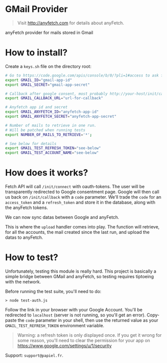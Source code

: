 # GMail Provider
> Visit http://anyfetch.com for details about anyFetch.

anyFetch provider for mails stored in Gmail

# How to install?
Create a `keys.sh` file on the directory root:

```sh
# Go to https://code.google.com/apis/console/b/0/?pli=1#access to ask from app id and secret
export GMAIL_ID="gmail-app-id"
export GMAIL_SECRET="gmail-app-secret"

# Callback after google consent, most probably http://your-host/init/callback
export GMAIL_CALLBACK_URL="url-for-callback"

# Anyfetch app id and secret
export GMAIL_ANYFETCH_ID="anyfetch-app-id"
export GMAIL_ANYFETCH_SECRET="anyfetch-app-secret"

# Number of mails to retrieve in one run.
# Will be patched when running tests
export NUMBER_OF_MAILS_TO_RETRIEVE='*';

# See below for details
export GMAIL_TEST_REFRESH_TOKEN="see-below"
export GMAIL_TEST_ACCOUNT_NAME="see-below"
```

# How does it works?
Fetch API will call `/init/connect` with oauth-tokens. The user will be transparently redirected to Google consentment page.
Google will then call us back on `/init/callback` with a `code` parameter. We'll trade the `code` for an `access_token` and a `refresh_token` and store it in the database, along with the anyFetch tokens.

We can now sync datas between Google and anyFetch.

This is where the `upload` handler comes into play.
The function will retrieve, for all the accounts, the mail created since the last run, and upload the datas to anyFetch.

# How to test?
Unfortunately, testing this module is really hard.
This project is basically a simple bridge between GMail and anyFetch, so testing requires tiptoeing with the network.

Before running the test suite, you'll need to do:

```
> node test-auth.js
```

Follow the link in your browser with your Google Account. You'll be redirected to `localhost` (server is not running, so you'll get an error). Copy-paste the `code` parameter in your shell, then use the returned value as your `GMAIL_TEST_REFRESH_TOKEN` environment variable.

> Warning: a refresh token is only displayed once. If you get it wrong for some reason, you'll need to clear the permission for your app on https://www.google.com/settings/u/1/security

Support: `support@papiel.fr`.

